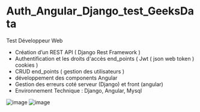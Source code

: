 # Auth_Angular_Django_test_GeeksData
Test Développeur Web

-	Création d’un REST API  ( Django Rest Framework ) 
-	Authentification et les droits d'accès end_points ( Jwt ( json web token )   cookies )
-	CRUD end_points ( gestion des utilisateurs ) 
-	développement des components Angular
-	Gestion des erreurs coté serveur (Django) et front (angular)
-	Environnement Technique : Django, Angular, Mysql

![image](https://user-images.githubusercontent.com/43305924/119279904-d00d9280-bc2e-11eb-9f4c-cbfa42139c9f.png)
![image](https://user-images.githubusercontent.com/43305924/119279922-de5bae80-bc2e-11eb-9429-fe01519f4515.png)
